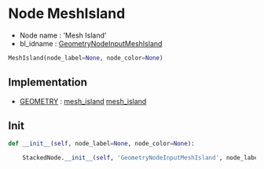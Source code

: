 # Node MeshIsland

- Node name : 'Mesh Island'
- bl_idname : [GeometryNodeInputMeshIsland](https://docs.blender.org/api/current/bpy.types.GeometryNodeInputMeshIsland.html)


``` python
MeshIsland(node_label=None, node_color=None)
```
## Implementation

- [GEOMETRY](/docs/GeoNodes/GEOMETRY.md) : [mesh_island](/docs/GeoNodes/GEOMETRY.md#mesh_island) [mesh_island](/docs/GeoNodes/GEOMETRY.md#mesh_island)

## Init

``` python
def __init__(self, node_label=None, node_color=None):

    StackedNode.__init__(self, 'GeometryNodeInputMeshIsland', node_label=node_label, node_color=node_color)
```
